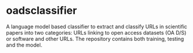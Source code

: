 # oadsclassifier

A language model based classifier to extract and classify URLs in scientific papers into two categories: URLs linking to open access datasets (OA D/S) or software and other URLs. The repository contains both training, testing and the model. 
